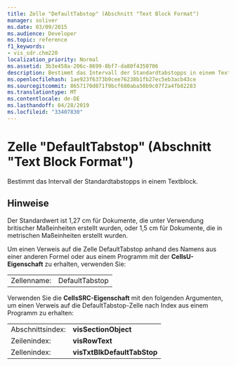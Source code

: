 ```yaml
---
title: Zelle "DefaultTabstop" (Abschnitt "Text Block Format")
manager: soliver
ms.date: 03/09/2015
ms.audience: Developer
ms.topic: reference
f1_keywords:
- vis_sdr.chm220
localization_priority: Normal
ms.assetid: 3b3e458a-206c-8699-8bf7-da80f4350706
description: Bestimmt das Intervall der Standardtabstopps in einem Textblock.
ms.openlocfilehash: 1ae923f6373b9cee76238b1fb27ec5eb3acb43ce
ms.sourcegitcommit: 8657170d071f9bcf680aba50b9c07f2a4fb82283
ms.translationtype: MT
ms.contentlocale: de-DE
ms.lasthandoff: 04/28/2019
ms.locfileid: "33407830"
---
```

# <a name="defaulttabstop-cell-text-block-format-section"></a>Zelle "DefaultTabstop" (Abschnitt "Text Block Format")

Bestimmt das Intervall der Standardtabstopps in einem Textblock. 
  
## <a name="remarks"></a>Hinweise

Der Standardwert ist 1,27 cm für Dokumente, die unter Verwendung britischer Maßeinheiten erstellt wurden, oder 1,5 cm für Dokumente, die in metrischen Maßeinheiten erstellt wurden.
  
Um einen Verweis auf die Zelle DefaultTabstop anhand des Namens aus einer anderen Formel oder aus einem Programm mit der **CellsU-Eigenschaft** zu erhalten, verwenden Sie: 
  
|||
|:-----|:-----|
|Zellenname:  <br/> |DefaultTabstop  <br/> |
   
Verwenden Sie die **CellsSRC-Eigenschaft** mit den folgenden Argumenten, um einen Verweis auf die DefaultTabstop-Zelle nach Index aus einem Programm zu erhalten: 
  
|||
|:-----|:-----|
|Abschnittsindex:  <br/> |**visSectionObject** <br/> |
|Zeilenindex:  <br/> |**visRowText** <br/> |
|Zellenindex:  <br/> |**visTxtBlkDefaultTabStop** <br/> |
   

